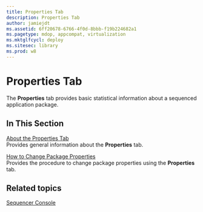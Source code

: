 ```yaml
---
title: Properties Tab
description: Properties Tab
author: jamiejdt
ms.assetid: 6ff20678-6766-4f0d-8bbb-f19b224682a1
ms.pagetype: mdop, appcompat, virtualization
ms.mktglfcycl: deploy
ms.sitesec: library
ms.prod: w8
---
```



# Properties Tab


The **Properties** tab provides basic statistical information about a sequenced application package.

## In This Section


<a href="" id="about-the-properties-tab"></a>[About the Properties Tab](about-the-properties-tab.md)  
Provides general information about the **Properties** tab.

<a href="" id="how-to-change-package-properties"></a>[How to Change Package Properties](how-to-change-package-properties.md)  
Provides the procedure to change package properties using the **Properties** tab.

## Related topics


[Sequencer Console](sequencer-console.md)

 

 





